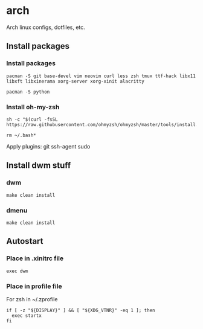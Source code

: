 # arch

Arch linux configs, dotfiles, etc.

## Install packages

### Install packages

```shell
pacman -S git base-devel vim neovim curl less zsh tmux ttf-hack libx11 libxft libxinerama xorg-server xorg-xinit alacritty
```

```shell
pacman -S python
```

### Install oh-my-zsh

```shell
sh -c "$(curl -fsSL https://raw.githubusercontent.com/ohmyzsh/ohmyzsh/master/tools/install.sh)"
```

```shell
rm ~/.bash*
```

Apply plugins: git ssh-agent sudo

## Install dwm stuff

### dwm

```shell
make clean install
```

### dmenu

```shell
make clean install
```

## Autostart

### Place in .xinitrc file

```shell
exec dwm
```

### Place in profile file

For zsh in ~/.zprofile

```shell
if [ -z "${DISPLAY}" ] && [ "${XDG_VTNR}" -eq 1 ]; then
  exec startx
fi
```
